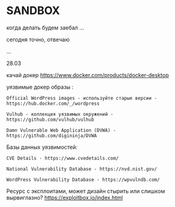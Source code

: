 # SANDBOX
когда делать будем заебал
...

сегодня точно, отвечаю


...

28.03

качай докер https://www.docker.com/products/docker-desktop

уязвимые докер образы :


    Official WordPress images - используйте старые версии - https://hub.docker.com/_/wordpress

    Vulhub - коллекция уязвимых окружений - https://github.com/vulhub/vulhub

    Damn Vulnerable Web Application (DVWA) - https://github.com/digininja/DVWA

Базы данных уязвимостей:

    CVE Details - https://www.cvedetails.com/

    National Vulnerability Database - https://nvd.nist.gov/

    WordPress Vulnerability Database - https://wpvulndb.com/


Ресурс с эксплоитами, может дизайн стырить или слишком вырвиглазно? https://exploitbox.io/index.html

    
